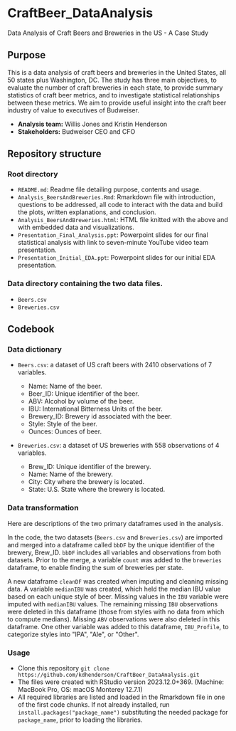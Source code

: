 # CraftBeer_DataAnalysis
Data Analysis of Craft Beers and Breweries in the US - A Case Study

## Purpose

This is a data analysis of craft beers and breweries in the United States, all 50 states plus Washington, DC. The study has three main objectives, to evaluate the number of craft breweries in each state, to provide summary statistics of craft beer metrics, and to investigate statistical relationships between these metrics. We aim to provide useful insight into the craft beer industry of value to executives of Budweiser.
* **Analysis team:** Willis Jones and Kristin Henderson
* **Stakeholders:** Budweiser CEO and CFO


## Repository structure

### Root directory

* `README.md`: Readme file detailing purpose, contents and usage.
* `Analysis_BeersAndBreweries.Rmd`: Rmarkdown file with introduction, questions to be addressed, all code to interact with the data and build the plots, written explanations, and conclusion.
* `Analysis_BeersAndBreweries.html`: HTML file knitted with the above and with embedded data and visualizations.
* `Presentation_Final_Analysis.ppt`: Powerpoint slides for our final statistical analysis with link to seven-minute YouTube video team presentation.
* `Presentation_Initial_EDA.ppt`: Powerpoint slides for our initial EDA presentation.

### Data directory containing the two data files.

* `Beers.csv`
* `Breweries.csv`


## Codebook

### Data dictionary

* `Beers.csv`: a dataset of US craft beers with 2410 observations of 7 variables.
  -	Name: Name of the beer.
  -	Beer_ID: Unique identifier of the beer.
  -	ABV: Alcohol by volume of the beer.
  -	IBU: International Bitterness Units of the beer.
  -	Brewery_ID: Brewery id associated with the beer.
  -	Style: Style of the beer.
  -	Ounces: Ounces of beer.
	
* `Breweries.csv`: a dataset of US breweries with 558 observations of 4 variables.
  -	Brew_ID: Unique identifier of the brewery.
  -	Name: Name of the brewery.
  -	City: City where the brewery is located.
  -	State: U.S. State where the brewery is located.


### Data transformation

Here are descriptions of the two primary dataframes used in the analysis.

In the code, the two datasets (`Beers.csv` and `Breweries.csv`) are imported and merged into a dataframe called `bbDF` by the unique identifier of the brewery, Brew_ID. `bbDF` includes all variables and observations from both datasets. Prior to the merge, a variable `count` was added to the `breweries` dataframe, to enable finding the sum of breweries per state.

A new dataframe `cleanDF` was created when imputing and cleaning missing data. A variable `medianIBU` was created, which held the median IBU value based on each unique style of beer. Missing values in the `IBU` variable were imputed with `medianIBU` values. The remaining missing `IBU` observations were deleted in this dataframe (those from styles with no data from which to compute medians). Missing `ABV` observations were also deleted in this dataframe. One other variable was added to this dataframe, `IBU_Profile`, to categorize styles into "IPA", "Ale", or "Other".


### Usage

* Clone this repository
`git clone https://github.com/kdhenderson/CraftBeer_DataAnalysis.git`
* The files were created with RStudio version 2023.12.0+369. (Machine: MacBook Pro, OS: macOS Monterey 12.7.1)
* All required libraries are listed and loaded in the Rmarkdown file in one of the first code chunks. If not already installed, run `install.packages("package_name")` substituting the needed package for `package_name`, prior to loading the libraries.
